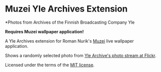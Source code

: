 # Muzei Yle Archives Extension

*Photos from Archives of the Finnish Broadcasting Company Yle


**Requires Muzei wallpaper application!**

A Yle Archives extension for Roman Nurik's [Muzei](http://www.muzei.co/) live wallpaper application.

Shows a randomly selected photo from [Yle Archive's photo stream at Flickr](https://www.flickr.com/photos/ylearkisto/).

Licensed under the terms of the [MIT license](http://opensource.org/licenses/MIT).